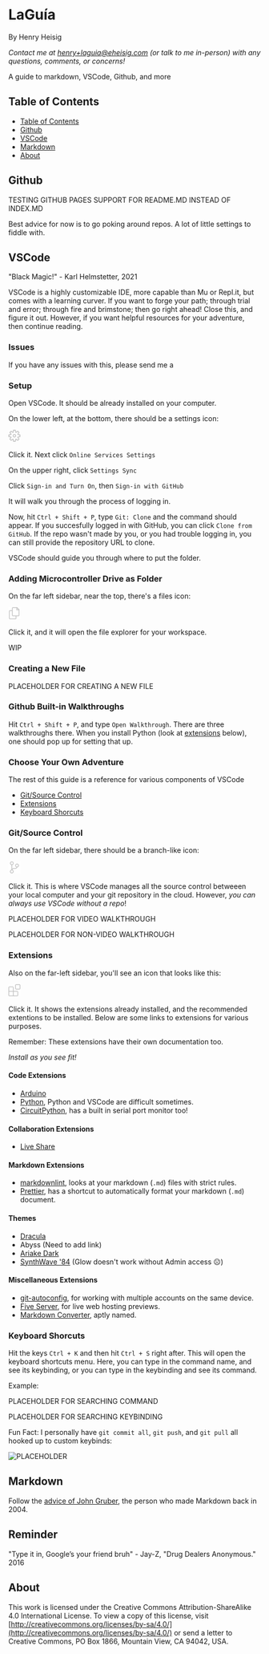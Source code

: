 # LaGuía

By Henry Heisig

_Contact me at [henry+laguia@eheisig.com](mailto:henry+laguia@eheisig.com) (or talk to me in-person) with any questions, comments, or concerns!_

A guide to markdown, VSCode, Github, and more

## Table of Contents

- [Table of Contents](#TableofContents)
- [Github](#Github)
- [VSCode](#VSCode)
- [Markdown](#Markdown)
- [About](#About)

## Github

TESTING GITHUB PAGES SUPPORT FOR README.MD INSTEAD OF INDEX.MD

Best advice for now is to go poking around repos. A lot of little settings to fiddle with.

## VSCode

"Black Magic!" - Karl Helmstetter, 2021

VSCode is a highly customizable IDE, more capable than Mu or Repl.it, but comes with a learning curver. If you want to forge your path; through trial and error; through fire and brimstone; then go right ahead! Close this, and figure it out. However, if you want helpful resources for your adventure, then continue reading.

### Issues

If you have any issues with this, please send me a

### Setup

Open VSCode. It should be already installed on your computer.

On the lower left, at the bottom, there should be a settings icon:

![Settings](/Images/settings-gear.png)

Click it. Next click `Online Services Settings`

On the upper right, click `Settings Sync`

Click `Sign-in and Turn On`, then `Sign-in with GitHub`

It will walk you through the process of logging in.

Now, hit `Ctrl + Shift + P`, type `Git: Clone` and the command should appear. If you succesfully logged in with GitHub, you can click `Clone from GitHub`. If the repo wasn't made by you, or you had trouble logging in, you can still provide the repository URL to clone.

VSCode should guide you through where to put the folder.

### Adding Microcontroller Drive as Folder

On the far left sidebar, near the top, there's a files icon:

![Files](/Images/files.png)

Click it, and it will open the file explorer for your workspace.

WIP

### Creating a New File

PLACEHOLDER FOR CREATING A NEW FILE

### Github Built-in Walkthroughs

Hit `Ctrl + Shift + P`, and type `Open Walkthrough`. There are three walkthroughs there. When you install Python (look at [extensions](#extensions) below), one should pop up for setting that up.

### Choose Your Own Adventure

The rest of this guide is a reference for various components of VSCode

- [Git/Source Control](#gitsource-control)
- [Extensions](#extensions)
- [Keyboard Shorcuts](#keyboard-shorcuts)

### Git/Source Control

On the far left sidebar, there should be a branch-like icon:

![Source Control](/Images/source-control.png)

Click it. This is where VSCode manages all the source control betweeen your local computer and your git repository in the cloud. However, _you can always use VSCode without a repo_!

PLACEHOLDER FOR VIDEO WALKTHROUGH

PLACEHOLDER FOR NON-VIDEO WALKTHROUGH

### Extensions

Also on the far-left sidebar, you'll see an icon that looks like this:

![Extensions](/Images/extensions.png)

Click it. It shows the extensions already installed, and the recommended extentions to be installed. Below are some links to extensions for various purposes.

Remember: These extensions have their own documentation too.

_Install as you see fit!_

#### Code Extensions

- [Arduino](https://marketplace.visualstudio.com/items?itemName=vsciot-vscode.vscode-arduino)
- [Python](https://marketplace.visualstudio.com/items?itemName=ms-python.python), Python and VSCode are difficult sometimes.
- [CircuitPython](https://marketplace.visualstudio.com/items?itemName=joedevivo.vscode-circuitpython), has a built in serial port monitor too!

#### Collaboration Extensions

- [Live Share](https://marketplace.visualstudio.com/items?itemName=MS-vsliveshare.vsliveshare)

#### Markdown Extensions

- [markdownlint](https://marketplace.visualstudio.com/items?itemName=DavidAnson.vscode-markdownlint), looks at your markdown (`.md`) files with strict rules.
- [Prettier](https://marketplace.visualstudio.com/items?itemName=esbenp.prettier-vscode), has a shortcut to automatically format your markdown (`.md`) document.

#### Themes

- [Dracula](https://marketplace.visualstudio.com/items?itemName=dracula-theme.theme-dracula)
- Abyss (Need to add link)
- [Ariake Dark](https://marketplace.visualstudio.com/items?itemName=wart.ariake-dark)
- [SynthWave '84](https://marketplace.visualstudio.com/items?itemName=RobbOwen.synthwave-vscode) (Glow doesn't work without Admin access ☹)

#### Miscellaneous Extensions

- [git-autoconfig](https://marketplace.visualstudio.com/items?itemName=shyykoserhiy.git-autoconfig), for working with multiple accounts on the same device.
- [Five Server](https://marketplace.visualstudio.com/items?itemName=yandeu.five-server), for live web hosting previews.
- [Markdown Converter](https://marketplace.visualstudio.com/items?itemName=manuth.markdown-converter), aptly named.

### Keyboard Shorcuts

Hit the keys `Ctrl + K` and then hit `Ctrl + S` right after. This will open the keyboard shortcuts menu. Here, you can type in the command name, and see its keybinding, or you can type in the keybinding and see its command.

Example:

PLACEHOLDER FOR SEARCHING COMMAND

PLACEHOLDER FOR SEARCHING KEYBINDING

Fun Fact: I personally have `git commit all`, `git push`, and `git pull` all hooked up to custom keybinds:

![PLACEHOLDER]()

## Markdown

Follow the [advice of John Gruber](https://daringfireball.net/projects/markdown/basics), the person who made Markdown back in 2004.

## Reminder

"Type it in, Google’s your friend bruh" - Jay-Z, "Drug Dealers Anonymous." 2016

## About

This work is licensed under the Creative Commons Attribution-ShareAlike 4.0 International License. To view a copy of this license, visit [http://creativecommons.org/licenses/by-sa/4.0/](http://creativecommons.org/licenses/by-sa/4.0/) or send a letter to Creative Commons, PO Box 1866, Mountain View, CA 94042, USA.
